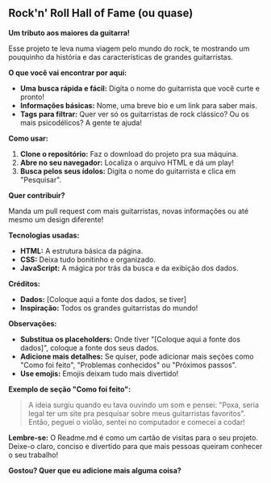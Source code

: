 ##  Rock'n' Roll Hall of Fame (ou quase)

**Um tributo aos maiores da guitarra!** 

Esse projeto te leva numa viagem pelo mundo do rock, te mostrando um pouquinho da história e das características de grandes guitarristas. 

**O que você vai encontrar por aqui:**

* **Uma busca rápida e fácil:** Digita o nome do guitarrista que você curte e pronto!
* **Informações básicas:** Nome, uma breve bio e um link para saber mais.
* **Tags para filtrar:** Quer ver só os guitarristas de rock clássico? Ou os mais psicodélicos? A gente te ajuda!

**Como usar:**

1. **Clone o repositório:** Faz o download do projeto pra sua máquina.
2. **Abre no seu navegador:** Localiza o arquivo HTML e dá um play!
3. **Busca pelos seus ídolos:** Digita o nome do guitarrista e clica em "Pesquisar".

**Quer contribuir?**

Manda um pull request com mais guitarristas, novas informações ou até mesmo um design diferente! 

**Tecnologias usadas:**

* **HTML:** A estrutura básica da página.
* **CSS:** Deixa tudo bonitinho e organizado.
* **JavaScript:** A mágica por trás da busca e da exibição dos dados.

**Créditos:**

* **Dados:** [Coloque aqui a fonte dos dados, se tiver]
* **Inspiração:** Todos os grandes guitarristas do mundo!

**Observações:**

* **Substitua os placeholders:** Onde tiver "[Coloque aqui a fonte dos dados]", coloque a fonte dos seus dados.
* **Adicione mais detalhes:** Se quiser, pode adicionar mais seções como "Como foi feito", "Problemas conhecidos" ou "Próximos passos".
* **Use emojis:** Emojis deixam tudo mais divertido! 

**Exemplo de seção "Como foi feito":**

> A ideia surgiu quando eu tava ouvindo um som e pensei: "Poxa, seria legal ter um site pra pesquisar sobre meus guitarristas favoritos". Então, peguei o violão, sentei no computador e comecei a codar!

**Lembre-se:** O Readme.md é como um cartão de visitas para o seu projeto. Deixe-o claro, conciso e divertido para que mais pessoas queiram conhecer o seu trabalho!

**Gostou? Quer que eu adicione mais alguma coisa?**
